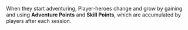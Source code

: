 When they start adventuring, Player-heroes change and grow by gaining and using **Adventure Points** and **Skill Points**, which are accumulated by players after each session.
